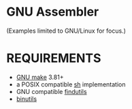 # GNU Assembler

(Examples limited to GNU/Linux for focus.)

# REQUIREMENTS

* [GNU make](https://www.gnu.org/software/make/) 3.81+
* a POSIX compatible [sh](https://pubs.opengroup.org/onlinepubs/9699919799/utilities/sh.html) implementation
* GNU compatible [findutils](https://www.gnu.org/software/findutils/)
* [binutils](https://www.gnu.org/software/binutils/)
